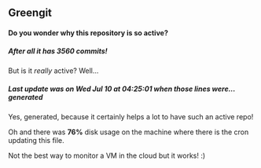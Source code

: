 ## Greengit

#### Do you wonder why this repository is so active?

##### After all it has 3560 commits!

But is it *really* active? Well...

##### Last update was on Wed Jul 10 at 04:25:01 when those lines were... generated

Yes, generated, because it certainly helps a lot to have such an active repo!

Oh and there was **76%** disk usage on the machine
where there is the cron updating this file.

Not the best way to monitor a VM in the cloud but it works! :)
